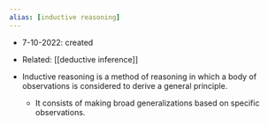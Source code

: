 ```yaml
---
alias: [inductive reasoning]
---
```


- 7-10-2022: created

- Related: [[deductive inference]]

- Inductive reasoning is a method of reasoning in which a body of observations is considered to derive a general principle. 
	- It consists of making broad generalizations based on specific observations.